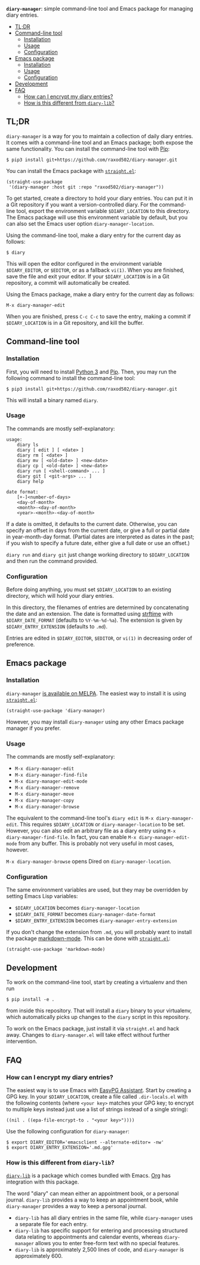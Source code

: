 **`diary-manager`**: simple command-line tool and Emacs package for
managing diary entries.

<!-- longlines-start -->
<!-- toc -->

- [TL;DR](#tldr)
- [Command-line tool](#command-line-tool)
  * [Installation](#installation)
  * [Usage](#usage)
  * [Configuration](#configuration)
- [Emacs package](#emacs-package)
  * [Installation](#installation-1)
  * [Usage](#usage-1)
  * [Configuration](#configuration-1)
- [Development](#development)
- [FAQ](#faq)
  * [How can I encrypt my diary entries?](#how-can-i-encrypt-my-diary-entries)
  * [How is this different from `diary-lib`?](#how-is-this-different-from-diary-lib)

<!-- tocstop -->
<!-- longlines-stop -->

## TL;DR

`diary-manager` is a way for you to maintain a collection of daily
diary entries. It comes with a command-line tool and an Emacs package;
both expose the same functionality. You can install the command-line
tool with [Pip]:

    $ pip3 install git+https://github.com/raxod502/diary-manager.git

You can install the Emacs package with [`straight.el`][straight.el]:

    (straight-use-package
     '(diary-manager :host git :repo "raxod502/diary-manager"))

To get started, create a directory to hold your diary entries. You can
put it in a Git repository if you want a version-controlled diary. For
the command-line tool, export the environment variable
`$DIARY_LOCATION` to this directory. The Emacs package will use this
environment variable by default, but you can also set the Emacs user
option `diary-manager-location`.

Using the command-line tool, make a diary entry for the current day as
follows:

    $ diary

This will open the editor configured in the environment variable
`$DIARY_EDITOR`, or `$EDITOR`, or as a fallback `vi(1)`. When you are
finished, save the file and exit your editor. If your
`$DIARY_LOCATION` is in a Git repository, a commit will automatically
be created.

Using the Emacs package, make a diary entry for the current day as
follows:

    M-x diary-manager-edit

When you are finished, press `C-c C-c` to save the entry, making a
commit if `$DIARY_LOCATION` is in a Git repository, and kill the
buffer.

## Command-line tool
### Installation

First, you will need to install [Python 3][python] and [Pip]. Then,
you may run the following command to install the command-line tool:

    $ pip3 install git+https://github.com/raxod502/diary-manager.git

This will install a binary named `diary`.

### Usage

The commands are mostly self-explanatory:

    usage:
        diary ls
        diary [ edit ] [ <date> ]
        diary rm [ <date> ]
        diary mv [ <old-date> ] <new-date>
        diary cp [ <old-date> ] <new-date>
        diary run [ <shell-command> ... ]
        diary git [ <git-args> ... ]
        diary help

    date format:
        [+-]<number-of-days>
        <day-of-month>
        <month>-<day-of-month>
        <year>-<month>-<day-of-month>

If a date is omitted, it defaults to the current date. Otherwise, you
can specify an offset in days from the current date, or give a full or
partial date in year-month-day format. (Partial dates are interpreted
as dates in the past; if you wish to specify a future date, either
give a full date or use an offset.)

`diary run` and `diary git` just change working directory to
`$DIARY_LOCATION` and then run the command provided.

### Configuration

Before doing anything, you must set `$DIARY_LOCATION` to an existing
directory, which will hold your diary entries.

In this directory, the filenames of entries are determined by
concatenating the date and an extension. The date is formatted using
[strftime] with `$DIARY_DATE_FORMAT` (defaults to `%Y-%m-%d-%a`). The
extension is given by `$DIARY_ENTRY_EXTENSION` (defaults to `.md`).

Entries are edited in `$DIARY_EDITOR`, `$EDITOR`, or `vi(1)` in
decreasing order of preference.

## Emacs package
### Installation

`diary-manager` [is available on MELPA][melpa]. The easiest way to
install it is using [`straight.el`][straight.el]:

    (straight-use-package 'diary-manager)

However, you may install `diary-manager` using any other Emacs package
manager if you prefer.

### Usage

The commands are mostly self-explanatory:

* `M-x diary-manager-edit`
* `M-x diary-manager-find-file`
* `M-x diary-manager-edit-mode`
* `M-x diary-manager-remove`
* `M-x diary-manager-move`
* `M-x diary-manager-copy`
* `M-x diary-manager-browse`

The equivalent to the command-line tool's `diary edit` is `M-x
diary-manager-edit`. This requires `$DIARY_LOCATION` or
`diary-manager-location` to be set. However, you can also edit an
arbitrary file as a diary entry using `M-x
diary-manager-find-file`. In fact, you can enable `M-x
diary-manager-edit-mode` from any buffer. This is probably not very
useful in most cases, however.

`M-x diary-manager-browse` opens Dired on `diary-manager-location`.

### Configuration

The same environment variables are used, but they may be overridden by
setting Emacs Lisp variables:

* `$DIARY_LOCATION` becomes `diary-manager-location`
* `$DIARY_DATE_FORMAT` becomes `diary-manager-date-format`
* `$DIARY_ENTRY_EXTENSION` becomes `diary-manager-entry-extension`

If you don't change the extension from `.md`, you will probably want
to install the package [markdown-mode]. This can be done
with [`straight.el`][straight.el]:

    (straight-use-package 'markdown-mode)

## Development

To work on the command-line tool, start by creating a virtualenv and
then run

    $ pip install -e .

from inside this repository. That will install a `diary` binary to
your virtualenv, which automatically picks up changes to the `diary`
script in this repository.

To work on the Emacs package, just install it via `straight.el` and
hack away. Changes to `diary-manager.el` will take effect without
further intervention.

## FAQ
### How can I encrypt my diary entries?

The easiest way is to use Emacs with [EasyPG Assistant][epa]. Start by
creating a GPG key. In your `$DIARY_LOCATION`, create a file called
`.dir-locals.el` with the following contents (where `<your key>`
matches your GPG key; to encrypt to multiple keys instead just use a
list of strings instead of a single string):

    ((nil . ((epa-file-encrypt-to . "<your key>"))))

Use the following configuration for `diary-manager`:

    $ export DIARY_EDITOR='emacsclient --alternate-editor= -nw'
    $ export DIARY_ENTRY_EXTENSION='.md.gpg'

### How is this different from `diary-lib`?

[`diary-lib`][diary-lib] is a package which comes bundled with
Emacs. [Org] has integration with this package.

The word "diary" can mean either an appointment book, or a personal
journal. `diary-lib` provides a way to keep an appointment book, while
`diary-manager` provides a way to keep a personal journal.

* `diary-lib` has all diary entries in the same file, while
  `diary-manager` uses a separate file for each entry.
* `diary-lib` has specific support for entering and processing
  structured data relating to appointments and calendar events,
  whereas `diary-manager` allows you to enter free-form text with no
  special features.
* `diary-lib` is approximately 2,500 lines of code, and
  `diary-manager` is approximately 600.

[borg]: https://github.com/emacscollective/borg
[diary-lib]: https://www.gnu.org/software/emacs/manual/html_node/emacs/Diary.html
[el-get]: https://github.com/dimitri/el-get
[epa]: https://www.gnu.org/software/emacs/manual/html_mono/epa.html
[markdown-mode]: https://github.com/jrblevin/markdown-mode
[melpa]: https://melpa.org/#/diary-manager
[org]: https://orgmode.org/
[pip]: https://pip.pypa.io/en/stable/
[python]: https://www.python.org/
[quelpa]: https://github.com/quelpa/quelpa
[straight.el]: https://github.com/raxod502/straight.el
[strftime]: http://strftime.org/
